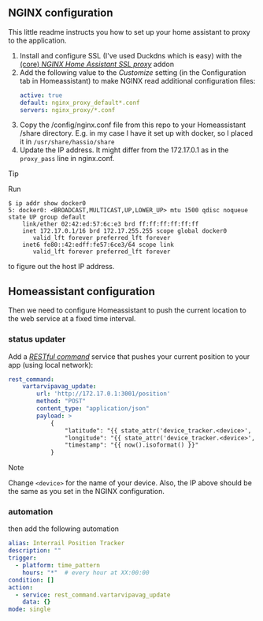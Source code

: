 ## NGINX configuration

This little readme instructs you how to set up your home assistant to proxy to the application.

1. Install and configure SSL (I've used Duckdns which is easy) with the [(core) *NGINX Home Assistant SSL proxy*](https://github.com/home-assistant/addons/tree/master/nginx_proxy) addon
1. Add the following value to the *Customize* setting (in the Configuration tab in Homeassistant) to make NGINX read additional configuration files:
    ```yaml
    active: true
    default: nginx_proxy_default*.conf
    servers: nginx_proxy/*.conf
    ```
1. Copy the /config/nginx.conf file from this repo to your Homeassistant /share directory. E.g. in my case I have it set up with docker, so I placed it in `/usr/share/hassio/share`
1. Update the IP address. It might differ from the 172.17.0.1 as in the
   `proxy_pass` line in nginx.conf.

> [!TIP]
> Run
>
> ```console
> $ ip addr show docker0
> 5: docker0: <BROADCAST,MULTICAST,UP,LOWER_UP> mtu 1500 qdisc noqueue state UP group default
>     link/ether 02:42:ed:57:6c:e3 brd ff:ff:ff:ff:ff:ff
>     inet 172.17.0.1/16 brd 172.17.255.255 scope global docker0
>        valid_lft forever preferred_lft forever
>     inet6 fe80::42:edff:fe57:6ce3/64 scope link
>        valid_lft forever preferred_lft forever
> ```
> to figure out the host IP address.

## Homeassistant configuration

Then we need to configure Homeassistant to push the current location to the web service at a fixed time interval.

### status updater

Add a [*RESTful command*](https://www.home-assistant.io/integrations/rest_command/) service that pushes your current position to your app (using local network):

```yaml
rest_command:
    vartarvipavag_update:
        url: 'http://172.17.0.1:3001/position'
        method: "POST"
        content_type: "application/json"
        payload: >
            {
                "latitude": "{{ state_attr('device_tracker.<device>', 'latitude') }}",
                "longitude": "{{ state_attr('device_tracker.<device>', 'longitude') }}",
                "timestamp": "{{ now().isoformat() }}"
            }
```

> [!NOTE]
> Change `<device>` for the name of your device. Also, the IP above should be the same as you set in the NGINX configuration.

### automation

then add the following automation

```yaml
alias: Interrail Position Tracker
description: ""
trigger:
  - platform: time_pattern
    hours: "*"  # every hour at XX:00:00
condition: []
action:
  - service: rest_command.vartarvipavag_update
    data: {}
mode: single
```
